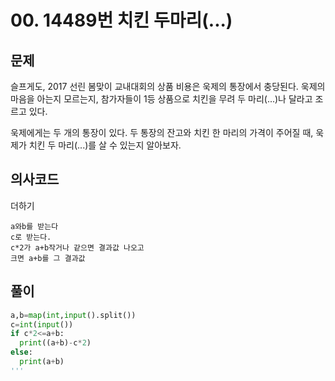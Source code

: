 # 00. 14489번 치킨 두마리(...)
## 문제
슬프게도, 2017 선린 봄맞이 교내대회의 상품 비용은 욱제의 통장에서 충당된다. 욱제의 마음을 아는지 모르는지, 참가자들이 1등 상품으로 치킨을 무려 두 마리(...)나 달라고 조르고 있다.



욱제에게는 두 개의 통장이 있다. 두 통장의 잔고와 치킨 한 마리의 가격이 주어질 때, 욱제가 치킨 두 마리(...)를 살 수 있는지 알아보자.
## 의사코드
더하기
```
a와b를 받는다
c로 받는다.
c*2가 a+b작거나 같으면 결과값 나오고
크면 a+b를 그 결과값
```

## 풀이
```python
a,b=map(int,input().split())
c=int(input())
if c*2<=a+b:
  print((a+b)-c*2)
else:
  print(a+b)
'''
